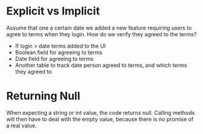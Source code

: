 # Explicit vs Implicit
Assume that one a certain date we added a new feature requiring users to agree to terms when they login. How do we verify they agreed to the terms?
  * If login > date terms added to the UI
  * Boolean field for agreeing to terms
  * Date field for agreeing to terms
  * Another table to track date person agreed to terms, and which terms they agreed to

# Returning Null 
When expecting a string or int value, the code returns null. Calling methods will 
then have to deal with the empty value, because there is no promise of a real 
value. 

